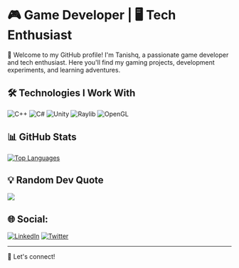 # 🎮 Game Developer | 🖥️ Tech Enthusiast

👋 Welcome to my GitHub profile! I'm Tanishq, a passionate game developer and tech enthusiast. Here you'll find my gaming projects, development experiments, and learning adventures.

## 🛠️ Technologies I Work With

![C++](https://img.shields.io/badge/-C%2B%2B-00599C?style=flat-square&logo=c%2b%2b&hight=50)
![C#](https://img.shields.io/badge/-C%23-000000?logo=dotnet)
![Unity](https://img.shields.io/badge/-Unity-808080?style=flat-square&logo=unity&logoColor=gray)
![Raylib](https://img.shields.io/badge/-Raylib-000000?style=flat&logo=raylib&logoColor=white)
![OpenGL](https://img.shields.io/badge/-OpenGL-E4:1?style=flat-square&logo=opengl)

## 📊 GitHub Stats

<a href="https://github.com/ThatTanishqTak">
  <img src="https://github-readme-stats.vercel.app/api/top-langs/?username=ThatTanishqTak&theme=dark&hide_border=false&include_all_commits=false&count_private=false&layout=donut&langs_count=20" alt="Top Languages" />
</a>

## 💡 Random Dev Quote 
![](https://quotes-github-readme.vercel.app/api?type=horizontal&theme=dark)

## 🌐 Social:
[![LinkedIn](https://img.shields.io/badge/linkedin-blue?style=for-the-badge&logo=linkedin&logoColor=white)](https://www.linkedin.com/in/that-tanishq-tak/)
[![Twitter](https://img.shields.io/badge/Twitter-black?style=for-the-badge&logo=X&logoColor=white)](https://twitter.com/ThatTanishqTak)

---

👋 Let's connect!

